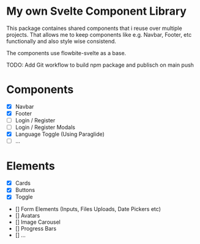 # My own Svelte Component Library
This package containes shared components that i reuse over multiple projects.
That allows me to keep components like e.g. Navbar, Footer, etc functionally and also style wise consistend.

The components use flowbite-svelte as a base.

TODO: Add Git workflow to build npm package and publisch on main push


# Components 
- [x] Navbar
- [x] Footer
- [ ] Login / Register
- [ ] Login / Register Modals
- [x] Language Toggle (Using Paraglide)
- [ ] ...

# Elements
- [x] Cards
- [x] Buttons
- [x] Toggle
- [] Form Elements (Inputs, Files Uploads, Date Pickers etc)
- [] Avatars
- [] Image Carousel
- [] Progress Bars
- [] ...